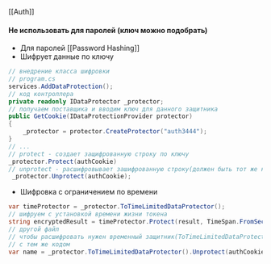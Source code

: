 [[Auth]]

#### Не использовать для паролей (ключ можно подобрать)
- Для паролей [[Password Hashing]]
- Шифрует данные по ключу
```cs
// внедрение класса шифровки
// program.cs
services.AddDataProtection();
// код контроллера
private readonly IDataProtector _protector;
// получаем поставщика и вводим ключ для данного защитника
public GetCookie(IDataProtectionProvider protector)
{
	_protector = protector.CreateProtector("auth3444");
}
// ...
// protect - создает защифрованную строку по ключу
_protector.Protect(authCookie)
// unprotect - расшифровывает зашифрованную строку(должен быть тот же ключ)
 _protector.Unprotect(authCookie);
```
- Шифровка с ограничением по времени
```cs
var timeProtector = _protector.ToTimeLimitedDataProtector();
// шифруем с установкой времени жизни токена
string encryptedResult = timeProtector.Protect(result, TimeSpan.FromSeconds(100));
// другой файл 
// чтобы расшифровать нужен временный защитник(ToTimeLimitedDataProtector()) 
// с тем же кодом
var name = _protector.ToTimeLimitedDataProtector().Unprotect(authCookie);
```